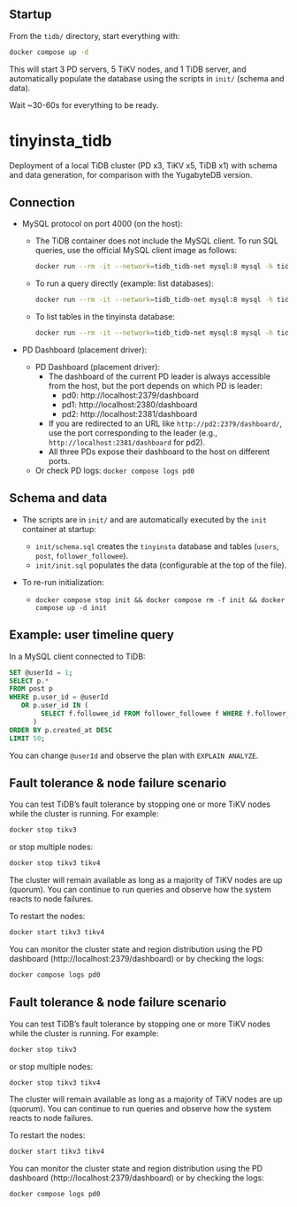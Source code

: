 

## Startup

From the `tidb/` directory, start everything with:

```sh
docker compose up -d
```

This will start 3 PD servers, 5 TiKV nodes, and 1 TiDB server, and automatically populate the database using the scripts in `init/` (schema and data).

Wait ~30-60s for everything to be ready.

# tinyinsta_tidb

Deployment of a local TiDB cluster (PD x3, TiKV x5, TiDB x1) with schema and data generation, for comparison with the YugabyteDB version.

## Connection

- MySQL protocol on port 4000 (on the host):
  - The TiDB container does not include the MySQL client. To run SQL queries, use the official MySQL client image as follows:

    ```sh
    docker run --rm -it --network=tidb_tidb-net mysql:8 mysql -h tidb -P 4000 -u root
    ```

  - To run a query directly (example: list databases):

    ```sh
    docker run --rm -it --network=tidb_tidb-net mysql:8 mysql -h tidb -P 4000 -u root -e "SHOW DATABASES;"
    ```

  - To list tables in the tinyinsta database:

    ```sh
    docker run --rm -it --network=tidb_tidb-net mysql:8 mysql -h tidb -P 4000 -u root -D tinyinsta -e "SHOW TABLES;"
    ```

- PD Dashboard (placement driver):
  - PD Dashboard (placement driver):
    - The dashboard of the current PD leader is always accessible from the host, but the port depends on which PD is leader:
      - pd0: http://localhost:2379/dashboard
      - pd1: http://localhost:2380/dashboard
      - pd2: http://localhost:2381/dashboard
    - If you are redirected to an URL like `http://pd2:2379/dashboard/`, use the port corresponding to the leader (e.g., `http://localhost:2381/dashboard` for pd2).
    - All three PDs expose their dashboard to the host on different ports.
  - Or check PD logs: `docker compose logs pd0`

## Schema and data

- The scripts are in `init/` and are automatically executed by the `init` container at startup:
  - `init/schema.sql` creates the `tinyinsta` database and tables (`users`, `post`, `follower_followee`).
  - `init/init.sql` populates the data (configurable at the top of the file).

- To re-run initialization:
  - `docker compose stop init && docker compose rm -f init && docker compose up -d init`

## Example: user timeline query

In a MySQL client connected to TiDB:

```sql
SET @userId = 1;
SELECT p.*
FROM post p
WHERE p.user_id = @userId
   OR p.user_id IN (
        SELECT f.followee_id FROM follower_followee f WHERE f.follower_id = @userId
      )
ORDER BY p.created_at DESC
LIMIT 50;
```

You can change `@userId` and observe the plan with `EXPLAIN ANALYZE`.

## Fault tolerance & node failure scenario

You can test TiDB’s fault tolerance by stopping one or more TiKV nodes while the cluster is running. For example:

```sh
docker stop tikv3
```

or stop multiple nodes:

```sh
docker stop tikv3 tikv4
```

The cluster will remain available as long as a majority of TiKV nodes are up (quorum). You can continue to run queries and observe how the system reacts to node failures.

To restart the nodes:

```sh
docker start tikv3 tikv4
```

You can monitor the cluster state and region distribution using the PD dashboard (http://localhost:2379/dashboard) or by checking the logs:

```sh
docker compose logs pd0
```


## Fault tolerance & node failure scenario

You can test TiDB’s fault tolerance by stopping one or more TiKV nodes while the cluster is running. For example:

```sh
docker stop tikv3
```

or stop multiple nodes:

```sh
docker stop tikv3 tikv4
```

The cluster will remain available as long as a majority of TiKV nodes are up (quorum). You can continue to run queries and observe how the system reacts to node failures.

To restart the nodes:

```sh
docker start tikv3 tikv4
```

You can monitor the cluster state and region distribution using the PD dashboard (http://localhost:2379/dashboard) or by checking the logs:

```sh
docker compose logs pd0
```
